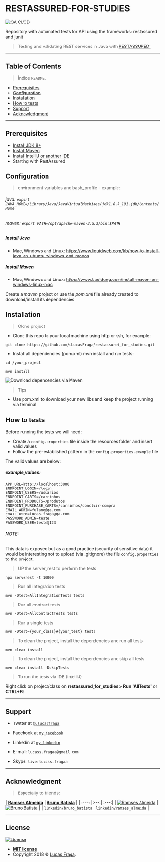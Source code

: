 # RESTASSURED-FOR-STUDIES

![QA CI/CD](https://github.com/uLucasFraga/restassured_for_studies/workflows/QA%20CI/CD/badge.svg?branch=master)

Repository with automated tests for API using the frameworks: restassured and junit

> Testing and validating REST services in Java with [RESTASSURED:](https://github.com/rest-assured/rest-assured)

---

## Table of Contents

> Índice `README`.

- [Prerequisites](#prerequisites)
- [Configuration](#configuration)
- [Installation](#installation)
- [How to tests](#how-to-test)
- [Support](#support)
- [Acknowledgment](#acknowledgment)

---

## Prerequisites

- [Install JDK 8+](https://www.oracle.com/java/technologies/javase-downloads.html)
- [Install Maven](https://maven.apache.org/install.html)
- [Install IntelliJ or another IDE](https://www.jetbrains.com/idea/download/)
- [Starting with RestAssured](https://github.com/rest-assured/rest-assured/wiki/GettingStarted)

## Configuration

> environment variables and bash_profile - example:

###### java: `export JAVA_HOME=/Library/Java/JavaVirtualMachines/jdk1.8.0_191.jdk/Contents/Home`

###### maven: `export PATH=/opt/apache-maven-3.5.3/bin:$PATH`

##### Install Java
- Mac, Windows and Linux: https://www.liquidweb.com/kb/how-to-install-java-on-ubuntu-windows-and-macos

##### Install Maven
- Mac, Windows and Linux: https://www.baeldung.com/install-maven-on-windows-linux-mac

Create a _maven_ project or use the _pom.xml_ file already created to download/install its dependencies

## Installation

> Clone project

- Clone this repo to your local machine using http or ssh, for example:

`git clone https://github.com/uLucasFraga/restassured_for_studies.git`

- Install all dependencies (pom.xml) mvn install and run tests:

`cd /your_project`

`mvn install`

![Download dependencies via Maven](http://g.recordit.co/vCNaZgadVu.gif)

> Tips

- Use pom.xml to download your new libs and keep the project running via terminal

## How to tests

Before running the tests we will need:

- Create a `config.properties` file inside the resources folder and insert valid values
- Follow the pre-established pattern in the `config.properties.example` file

The valid values are below:

##### example_values:
```
APP_URL=http://localhost:3000
ENDPOINT_LOGIN=/login
ENDPOINT_USERS=/usuarios
ENDPOINT_CARTS=/carrinhos
ENDPOINT_PRODUCTS=/produtos
ENDPOINT_PURCHASE_CARTS=/carrinhos/concluir-compra
EMAIL_ADMIN=fulano@qa.com
EMAIL_USER=lucas.fraga@qa.com
PASSWORD_ADMIN=teste
PASSWORD_USER=teste@123
```
###### NOTE:
This data is exposed but as a good practice (security of sensitive data) it would be interesting not to upload (via .gitignore) the file `config.properties` to the project.

> UP the server_rest to perform the tests

`npx serverest -t 10000`

> Run all integration tests

`mvn -Dtest=AllIntegrationTests tests `

> Run all contract tests

`mvn -Dtest=AllContractTests tests `

> Run a single tests

`mvn -Dtest={your_class}#{your_test} tests`

> To clean the project, install the dependencies and run all tests

`mvn clean install`

> To clean the project, install the dependencies and skip all tests

`mvn clean install -DskipTests`

> To run the tests via IDE (IntelliJ)

Right click on project/class on **restassured_for_studies > Run 'AllTests'** or **CTRL+F5**

---

## Support

- Twitter at <a href="https://twitter.com/uLucasFraga" target="_blank">`@ulucasfraga`</a>
- Facebook at <a href="https://www.facebook.com/lucass.fragaa" target="_blank">`my_facebook`</a>
- Linkedin at <a href="https://www.linkedin.com/in/ulucasfraga" target="_blank">`my_linkedin`</a>

- E-mail: `lucass.fragaa@gmail.com`
- Skype: `live:lucass.fragaa`

---

## Acknowledgment

> Especially to friends:

| <a href="https://github.com/rsaccoll" target="_blank">**Ramses Almeida**</a> | <a href="https://github.com/brunobatista25" target="_blank">**Bruno Batista**</a> |
| :---: |:---:| :---:|
| [![Ramses Almeida](https://avatars2.githubusercontent.com/u/1155439?s=120&v=2)](https://github.com/rsaccoll)    | [![Bruno Batista](https://avatars3.githubusercontent.com/u/8673550?s=120&u=f5b8959ce612cc376134b68c6d7c14869666d427&v=2)](https://github.com/brunobatista25)    |
| <a href="https://www.linkedin.com/in/bruno-batista-87734464/" target="_blank">`linkedin/bruno_batista`</a> | <a href="https://www.linkedin.com/in/rsaccoll/" target="_blank">`linkedin/ramses_almeida`</a> |

---

## License

[![License](http://img.shields.io/:license-mit-blue.svg?style=flat-square)](http://badges.mit-license.org)

- **[MIT license](http://opensource.org/licenses/mit-license.php)**
- Copyright 2018 © <a href="https://www.linkedin.com/in/ulucasfraga" target="_blank">Lucas Fraga</a>.
